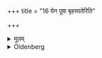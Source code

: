 +++
title = "16 येन पूषा बृहस्पतेरिति"

+++

<details><summary>मूलम्</summary>

येन पूषा बृहस्पतेरिति त्रिः प्राञ्चं प्रोहत्यप्रच्छिन्दन्सकृद्यजुषा द्विस्तूष्णीम् १६
</details>

<details><summary>Oldenberg</summary>

16. With (the Mantra), 'With which Pūṣan has shaven Bṛhaspati's head' (ibid. 7), he moves forward (that razor or the mirror) three times towards the east without cutting (the hair); once with the Yajus, twice silently.
</details>

